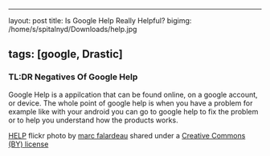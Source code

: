  ---
layout: post
title: Is Google Help Really Helpful?
bigimg: /home/s/spitalnyd/Downloads/help.jpg

tags: [google, Drastic]
---


### TL:DR Negatives Of Google Help

  Google Help is a appilcation that can be found online, on a google account, or device.
The whole point of google help is when you have a problem for example like with your
android you can go to google help to fix the problem or to help you understand how
the products works.








<a title="HELP" href="https://flickr.com/photos/49889874@N05/5645164344">HELP</a> flickr photo by <a href="https://flickr.com/people/49889874@N05">marc falardeau</a> shared under a <a href="https://creativecommons.org/licenses/by/2.0/">Creative Commons (BY) license</a> </small>
